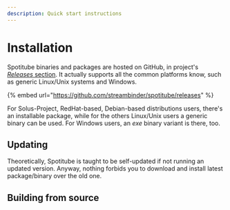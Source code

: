 ```yaml
---
description: Quick start instructions
---
```


# Installation

Spotitube binaries and packages are hosted on GitHub, in project's [_Releases_ section](https://github.com/streambinder/spotitube/releases). It actually supports all the common platforms know, such as generic Linux/Unix systems and Windows.

{% embed url="https://github.com/streambinder/spotitube/releases" %}

For Solus-Project, RedHat-based, Debian-based distributions users, there's an installable package, while for the others Linux/Unix users a generic binary can be used. For Windows users, an _exe_ binary variant is there, too.

## Updating

Theoretically, Spotitube is taught to be self-updated if not running an updated version. Anyway, nothing forbids you to download and install latest package/binary over the old one.

## Building from source



